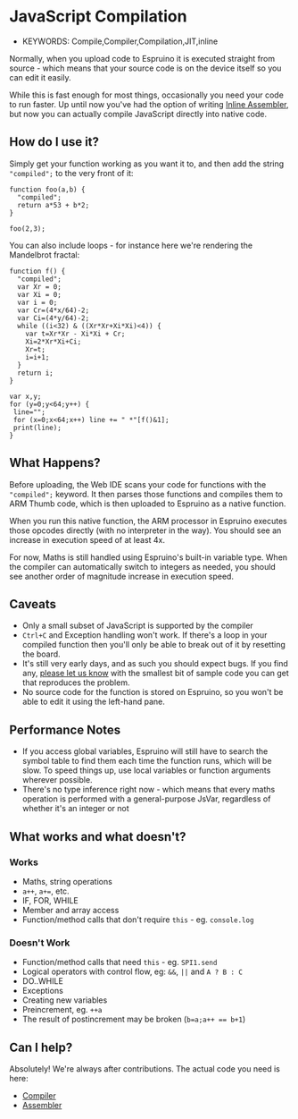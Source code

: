 <!--- Copyright (c) 2013 Gordon Williams, Pur3 Ltd. See the file LICENSE for copying permission. -->
JavaScript Compilation
===================

* KEYWORDS: Compile,Compiler,Compilation,JIT,inline

Normally, when you upload code to Espruino it is executed straight from source - which means that your source code is on the device itself so you can edit it easily.

While this is fast enough for most things, occasionally you need your code to run faster. Up until now you've had the option of writing [Inline Assembler](/Assembler), but now you can actually compile JavaScript directly into native code.

How do I use it?
---------------

Simply get your function working as you want it to, and then add the string `"compiled";` to the very front of it:

```
function foo(a,b) {
  "compiled";
  return a*53 + b*2;
}

foo(2,3);
```

You can also include loops - for instance here we're rendering the Mandelbrot fractal:

```
function f() {
  "compiled";
  var Xr = 0;
  var Xi = 0;
  var i = 0;
  var Cr=(4*x/64)-2;
  var Ci=(4*y/64)-2;  
  while ((i<32) & ((Xr*Xr+Xi*Xi)<4)) {
    var t=Xr*Xr - Xi*Xi + Cr;
    Xi=2*Xr*Xi+Ci;
    Xr=t;
    i=i+1;
  }
  return i;
}

var x,y;
for (y=0;y<64;y++) {
 line="";
 for (x=0;x<64;x++) line += " *"[f()&1];
 print(line);
}
```

What Happens?
-----------

Before uploading, the Web IDE scans your code for functions with the `"compiled";` keyword. It then parses those functions and compiles them to ARM Thumb code, which is then uploaded to Espruino as a native function.

When you run this native function, the ARM processor in Espruino executes those opcodes directly (with no interpreter in the way). You should see an increase in execution speed of at least 4x.

For now, Maths is still handled using Espruino's built-in variable type. When the compiler can automatically switch to integers as needed, you should see another order of magnitude increase in execution speed.


Caveats
------

* Only a small subset of JavaScript is supported by the compiler
* `Ctrl+C` and Exception handling won't work. If there's a loop in your compiled function then you'll only be able to break out of it by resetting the board.
* It's still very early days, and as such you should expect bugs. If you find any, [please let us know](https://github.com/espruino/EspruinoTools/issues) with the smallest bit of sample code you can get that reproduces the problem.
* No source code for the function is stored on Espruino, so you won't be able to edit it using the left-hand pane.

Performance Notes
---------------

* If you access global variables, Espruino will still have to search the symbol table to find them each time the function runs, which will be slow. To speed things up, use local variables or function arguments wherever possible.
* There's no type inference right now - which means that every maths operation is performed with a general-purpose JsVar, regardless of whether it's an integer or not

What works and what doesn't?
----------------------------

### Works

* Maths, string operations
* `a++`, `a+=`, etc.
* IF, FOR, WHILE
* Member and array access
* Function/method calls that don't require `this` - eg. `console.log`

### Doesn't Work

* Function/method calls that need `this` - eg. `SPI1.send`
* Logical operators with control flow, eg: `&&`, `||` and `A ? B : C`
* DO..WHILE
* Exceptions
* Creating new variables
* Preincrement, eg. `++a`
* The result of postincrement may be broken (`b=a;a++ == b+1`)

Can I help?
-----------

Absolutely! We're always after contributions. The actual code you need is here:

* [Compiler](https://github.com/espruino/EspruinoTools/blob/gh-pages/plugins/compiler.js)
* [Assembler](https://github.com/espruino/EspruinoTools/blob/gh-pages/plugins/assembler.js)
